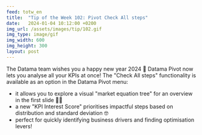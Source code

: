 ```yaml
---
feed: totw_en
title:  "Tip of the Week 102: Pivot Check All steps"
date:   2024-01-04 10:12:00 +0200
img_url: /assets/images/tip/102.gif
img_type: image/gif
img_width: 600
img_height: 300
layout: post
---
```



The Datama team wishes you a happy new year 2024 🎉
Datama Pivot now lets you analyse all your KPIs at once! The "Check All steps" functionality is available as an option in the Datama Pivot menu:
  * it allows you to explore a visual "market equation tree" for an overview in the first slide 🕵️‍♀️
  * a new "KPI Interest Score" prioritises impactful steps based on distribution and standard deviation 🤓
  * perfect for quickly identifying business drivers and finding optimisation levers!
